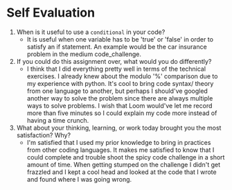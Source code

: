 # Self Evaluation

1. When is it useful to use a `conditional` in your code?
    - It is useful when one variable has to be 'true' or 'false' in order to satisfy an if statement. An example would be the car insurance problem in the medium code_challenge. 
1. If you could do this assignment over, what would you do differently?
    - I think that I did everything pretty well in terms of the technical exercises. I already knew about the modulo '%' comparison due to my experience with python. It's cool to bring code syntax/ theory from one language to another, but perhaps I should've googled another way to solve the problem since there are always multiple ways to solve problems. I wish that Loom would've let me record more than five minutes so I could explain my code more instead of having a time crunch. 
1. What about your thinking, learning, or work today brought you the most satisfaction? Why?
    - I'm satisfied that I used my prior knowledge to bring in practices from other coding languages. It makes me satisfied to know that I could complete and trouble shoot the spicy code challenge in a short amount of time. When getting stumped on the challenge I didn't get frazzled and I kept a cool head and looked at the code that I wrote and found where I was going wrong. 
